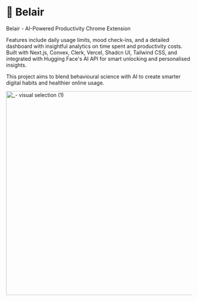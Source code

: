 # 🔮 Belair 
Belair - AI-Powered Productivity Chrome Extension

Features include daily usage limits, mood check-ins, and a detailed dashboard with insightful analytics on time spent and productivity costs. Built with Next.js, Convex, Clerk, Vercel, Shadcn UI, Tailwind CSS, and integrated with Hugging Face's AI API for smart unlocking and personalised insights.

This project aims to blend behavioural science with AI to create smarter digital habits and healthier online usage.

<img width="1080" height="552" alt="_- visual selection (1)" src="https://github.com/user-attachments/assets/0bd55b93-2a79-4936-8594-a76118fbace9" />
